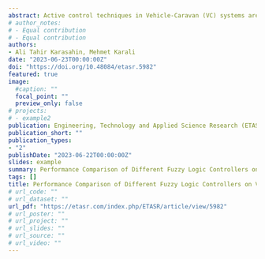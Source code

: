 ```yaml
---
abstract: Active control techniques in Vehicle-Caravan (VC) systems are designed to prevent instability modes. This study used Fuzzy Logic Controllers (FLCs), developed using the differential braking method, to prevent instability modes in a VC system and increase yaw stability. Four different FLC-based controllers were designed for the VC system: type-1 Mamdani, type-1 Sugeno, simplified type-2, and Interval Type-2 (IT2). FLC-based controllers are used in VC systems due to nonlinear characteristics. This study showed that unstable situations can be prevented with FLCs according to the inputs obtained from a single IMU sensor placed in the caravan. The performance of the controllers developed in MATLAB/Simulink was assessed using CarSim. Experimental studies showed that the skidding that occurs after the Double Lane Change (DLC) maneuver is prevented by FLC-based controllers and the yaw stability is increased.
# author_notes:
# - Equal contribution
# - Equal contribution
authors:
- Ali Tahir Karasahin, Mehmet Karali
date: "2023-06-23T00:00:00Z"
doi: "https://doi.org/10.48084/etasr.5982"
featured: true
image: 
  #caption: ""
  focal_point: ""
  preview_only: false
# projects:
# - example2
publication: Engineering, Technology and Applied Science Research (ETASR)
publication_short: ""
publication_types:
- "2"
publishDate: "2023-06-22T00:00:00Z"
slides: example
summary: Performance Comparison of Different Fuzzy Logic Controllers on Vehicle-Caravan Systems
tags: []
title: Performance Comparison of Different Fuzzy Logic Controllers on Vehicle-Caravan Systems
# url_code: ""
# url_dataset: ""
url_pdf: "https://etasr.com/index.php/ETASR/article/view/5982"
# url_poster: ""
# url_project: ""
# url_slides: ""
# url_source: ""
# url_video: ""
---
```

